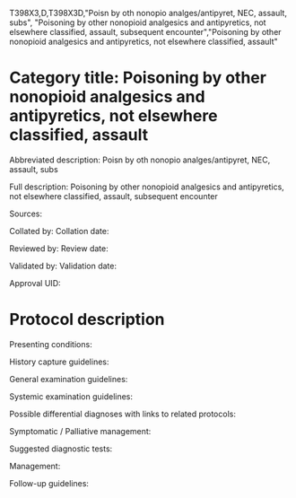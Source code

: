 T398X3,D,T398X3D,"Poisn by oth nonopio analges/antipyret, NEC, assault, subs", "Poisoning by other nonopioid analgesics and antipyretics, not elsewhere classified, assault, subsequent encounter","Poisoning by other nonopioid analgesics and antipyretics, not elsewhere classified, assault"
# Category title: Poisoning by other nonopioid analgesics and antipyretics, not elsewhere classified, assault

Abbreviated description: Poisn by oth nonopio analges/antipyret, NEC, assault, subs

Full description: Poisoning by other nonopioid analgesics and antipyretics, not elsewhere classified, assault, subsequent encounter

Sources:

Collated by:
Collation date:

Reviewed by:
Review date:

Validated by:
Validation date:

Approval UID:

# Protocol description

Presenting conditions:

History capture guidelines:

General examination guidelines:

Systemic examination guidelines:

Possible differential diagnoses with links to related protocols:

Symptomatic / Palliative management:

Suggested diagnostic tests:

Management:

Follow-up guidelines:
